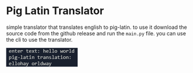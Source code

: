 # Pig Latin Translator

simple translator that translates english to pig-latin. to use it download the source code from the github release and run the `main.py` file. you can use the cli to use the translator.

![alt text](image.png)